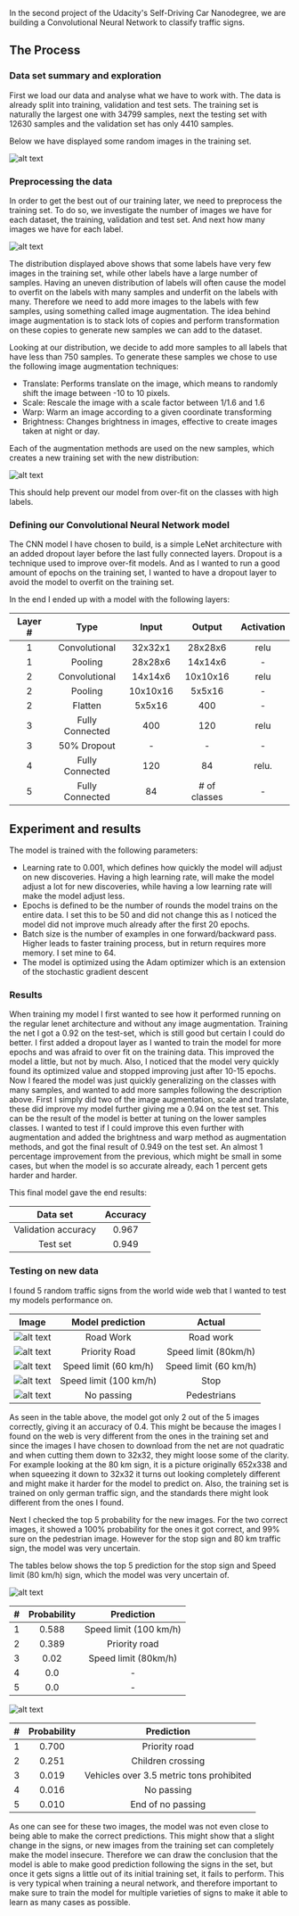 
In the second project of the Udacity's Self-Driving Car Nanodegree, we are building a Convolutional Neural Network to classify traffic signs.

## The Process

### Data set summary and exploration

First we load our data and analyse what we have to work with. The data is already split into training, validation and test sets. The training set is naturally the largest one with 34799 samples, next the testing set with 12630 samples and the validation set has only 4410 samples. 

Below we have displayed some random images in the training set. 

![alt text](examples/traffic_signs_examples.png)


### Preprocessing the data

In order to get the best out of our training later, we need to preprocess the training set.
To do so, we investigate the number of images we have for each dataset, the training, validation and test set. And next how many images we have for each label.

![alt text](examples/label_distribution.png)

The distribution displayed above shows that some labels have very few images in the training set, while other labels have a large number of samples. 
Having an uneven distribution of labels will often cause the model to overfit on the labels with many samples and underfit on the labels with many. 
Therefore we need to add more images to the labels with few samples, using something called image augmentation. 
The idea behind image augmentation is to stack lots of copies and perform transformation on these copies to generate new samples we can add to the dataset. 

Looking at our distribution, we decide to add more samples to all labels that have less than 750 samples. To generate these samples we chose to use the following image augmentation techniques:

- Translate: Performs translate on the image, which means to randomly shift the image between -10 to 10 pixels.
- Scale: Rescale the image with a scale factor between 1/1.6 and 1.6
- Warp: Warm an image according to a given coordinate transforming
- Brightness: Changes brightness in images, effective to create images taken at night or day.

Each of the augmentation methods are used on the new samples, which creates a new training set with the new distribution:

![alt text](examples/new_distribution.png)

This should help prevent our model from over-fit on the classes with high labels.

### Defining our Convolutional Neural Network model

The CNN model I have chosen to build, is a simple LeNet architecture with an added dropout layer before the last fully connected layers. Dropout is a technique used to improve over-fit models. And as I wanted to run a good amount of epochs on the training set, I wanted to have a dropout layer to avoid the model to overfit on the training set. 

In the end I ended up with a model with the following layers:


| Layer # | Type | Input | Output | Activation
:-------------------------:|:-------------------------:|:-------------------------:|:-------------------------:|:-------------------------:
1 | Convolutional | 32x32x1 | 28x28x6 | relu
1 | Pooling | 28x28x6 | 14x14x6 | -
2 | Convolutional | 14x14x6 | 10x10x16 | relu
2 | Pooling | 10x10x16 | 5x5x16 | -
2 | Flatten | 5x5x16 | 400 | -
3 | Fully Connected | 400 | 120 | relu
3 | 50% Dropout | - | - | - |
4 | Fully Connected | 120 | 84 | relu.
5 | Fully Connected | 84 | # of classes | -

## Experiment and results

The model is trained with the following parameters: 
- Learning rate to 0.001, which defines how quickly the model will adjust on new discoveries. Having a high learning rate, will make the model adjust a lot for new discoveries, while having a low learning rate will make the model adjust less. 
- Epochs is defined to be the number of rounds the model trains on the entire data. I set this to be 50 and did not change this as I noticed the model did not improve much already after the first 20 epochs.
- Batch size is the number of examples in one forward/backward pass. Higher leads to faster training process, but in return requires more memory. I set mine to 64.
- The model is optimized using the Adam optimizer which is an extension of the stochastic gradient descent

### Results

When training my model I first wanted to see how it performed running on the regular lenet architecture and without any image augmentation. Training the net I got a 0.92 on the test-set, which is still good but certain I could do better. I first added a dropout layer as I wanted to train the model for more epochs and was afraid to over fit on the training data. This improved the model a little, but not by much. Also, I noticed that the model very quickly found its optimized value and stopped improving just after 10-15 epochs. 
Now I feared the model was just quickly generalizing on the classes with many samples, and wanted to add more samples following the description above. First I simply did two of the image augmentation, scale and translate, these did improve my model further giving me a 0.94 on the test set. This can be the result of the model is better at tuning on the lower samples classes. I wanted to test if I could improve this even further with augmentation and added the brightness and warp method as augmentation methods, and got the final result of 0.949 on the test set. 
An almost 1 percentage improvement from the previous, which might be small in some cases, but when the model is so accurate already, each 1 percent gets harder and harder.

This final model gave the end results:

| Data set | Accuracy
:-------------------------:|:-------------------------:
Validation accuracy | 0.967
Test set | 0.949



### Testing on new data

I found 5 random traffic signs from the world wide web that I wanted to test my models performance on.

| Image             |  Model prediction | Actual |
:-------------------------:|:-------------------------:|:-------------------------:
![alt text](german_traffic_sign/01.jpg) <!-- .element height="250px" width="250px" --> |  Road Work  | Road work
![alt text](german_traffic_sign/80_km.jpg) <!-- .element height="250px" width="250px" --> | Priority Road | Speed limit (80km/h)
![alt text](german_traffic_sign/images.jpeg) <!-- .element height="250px" width="250px" --> | Speed limit (60 km/h) | Speed limit (60 km/h)
![alt text](german_traffic_sign/images_stop.jpeg) <!-- .element height="250px" width="250px" --> | Speed limit (100 km/h) | Stop
![alt text](german_traffic_sign/pedestrian-crossing-sign.jpg) <!-- .element height="250px" width="250px" --> | No passing | Pedestrians

As seen in the table above, the model got only 2 out of the 5 images correctly, giving it an accuracy of 0.4. This might be because the images I found on the web is very different from the ones in the training set and since the images I have chosen to download from the net are not quadratic and when cutting them down to 32x32, they might loose some of the clarity. For example looking at the 80 km sign, it is a picture originally 652x338 and when squeezing it down to 32x32 it turns out looking completely different and might make it harder for the model to predict on. Also, the training set is trained on only german traffic sign, and the standards there might look different from the ones I found. 


Next I checked the top 5 probability for the new images. For the two correct images, it showed a 100% probability for the ones it got correct, and 99% sure on the pedestrian image. However for the stop sign and 80 km traffic sign, the model was very uncertain. 

The tables below shows the top 5 prediction for the stop sign and Speed limit (80 km/h) sign, which the model was very uncertain of.

![alt text](german_traffic_sign/images_stop.jpeg)

| # | Probability | Prediction
:-------------------------:|:-------------------------:|:-------------------------:
 1 | 0.588 | Speed limit (100 km/h) 
 2 | 0.389 | Priority road
 3 | 0.02 | Speed limit (80km/h)
 4 | 0.0 | -
 5 | 0.0 | -
 
 
 ![alt text](german_traffic_sign/80_km.jpg)
 
 | # | Probability | Prediction
 :-------------------------:|:-------------------------:|:-------------------------:
  1 | 0.700 | Priority road
  2 | 0.251 | Children crossing
  3 | 0.019 | Vehicles over 3.5 metric tons prohibited
  4 | 0.016 | No passing
  5 | 0.010 | End of no passing
  
  As one can see for these two images, the model was not even close to being able to make the correct predictions. This might show that a slight change in the signs, or new images from the training set can completely make the model insecure. Therefore we can draw the conclusion that the model is able to make good prediction following the signs in the set, but once it gets signs a little out of its initial training set, it fails to perform. This is very typical when training a neural network, and therefore important to make sure to train the model for multiple varieties of signs to make it able to learn as many cases as possible.
 
 
 

